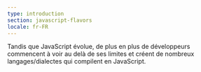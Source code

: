 ```yaml
---
type: introduction
section: javascript-flavors
locale: fr-FR
---
```

Tandis que JavaScript évolue, de plus en plus de développeurs
commencent à voir au delà de ses limites et créent de nombreux
langages/dialectes qui compilent en JavaScript.
